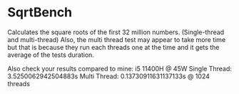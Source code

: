 # SqrtBench
Calculates the square roots of the first 32 million numbers. (Single-thread and multi-thread)
Also, the multi thread test may appear to take more time but that is because they run each threads one at the time and it gets the average of the tests duration.

Also check your results compared to mine:
i5 11400H @ 45W
Single Thread: 3.5250062942504883s 
Multi Thread: 0.13730911631137133s @ 1024 threads
